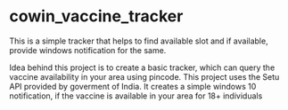 # cowin_vaccine_tracker
This is a simple tracker that helps to find available slot and if available, provide windows notification for the same.


Idea behind this project is to create a basic tracker, which can query the vaccine availability in your area using pincode. This project uses the Setu API provided by goverment of India. It creates a simple windows 10 notification, if the vaccine is available in your area for 18+ individuals
